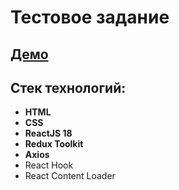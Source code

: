 # Тестовое задание 
## [Демо]( http://agency-test-task.edelen.ru/)

##  Стек технологий:

* **HTML**
* **CSS**
* **ReactJS 18**
* **Redux Toolkit**
* **Axios**
* React Hook
* React Content Loader
